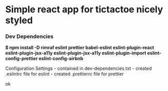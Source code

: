 # Simple react app for tictactoe nicely styled 

### Dev Dependencies
**$ npm install -D rimraf eslint prettier babel-eslint eslint-plugin-react eslint-plugin-jsx-a11y eslint-plugin-jsx-a11y eslint-plugin-import eslint-config-prettier eslint-config-airbnb**

Configuration Settings
    - contained in dev-dependencies.txt
    - created .eslintrc file for eslint
    - created .prettierrc file for prettier

ok